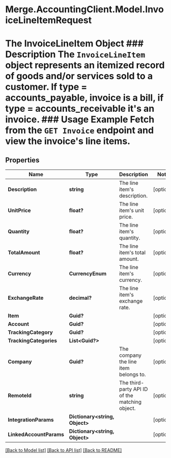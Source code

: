 # Merge.AccountingClient.Model.InvoiceLineItemRequest
# The InvoiceLineItem Object ### Description The `InvoiceLineItem` object represents an itemized record of goods and/or services sold to a customer. If type = accounts_payable, invoice is a bill, if type = accounts_receivable it's an invoice.  ### Usage Example Fetch from the `GET Invoice` endpoint and view the invoice's line items.

## Properties

Name | Type | Description | Notes
------------ | ------------- | ------------- | -------------
**Description** | **string** | The line item&#39;s description. | [optional] 
**UnitPrice** | **float?** | The line item&#39;s unit price. | [optional] 
**Quantity** | **float?** | The line item&#39;s quantity. | [optional] 
**TotalAmount** | **float?** | The line item&#39;s total amount. | [optional] 
**Currency** | **CurrencyEnum** | The line item&#39;s currency. | [optional] 
**ExchangeRate** | **decimal?** | The line item&#39;s exchange rate. | [optional] 
**Item** | **Guid?** |  | [optional] 
**Account** | **Guid?** |  | [optional] 
**TrackingCategory** | **Guid?** |  | [optional] 
**TrackingCategories** | **List&lt;Guid?&gt;** |  | [optional] 
**Company** | **Guid?** | The company the line item belongs to. | [optional] 
**RemoteId** | **string** | The third-party API ID of the matching object. | [optional] 
**IntegrationParams** | **Dictionary&lt;string, Object&gt;** |  | [optional] 
**LinkedAccountParams** | **Dictionary&lt;string, Object&gt;** |  | [optional] 

[[Back to Model list]](../README.md#documentation-for-models) [[Back to API list]](../README.md#documentation-for-api-endpoints) [[Back to README]](../README.md)

